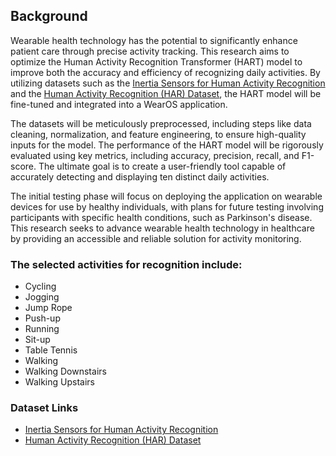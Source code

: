 ## Background

Wearable health technology has the potential to significantly enhance patient care through precise activity tracking. This research aims to optimize the Human Activity Recognition Transformer (HART) model to improve both the accuracy and efficiency of recognizing daily activities. By utilizing datasets such as the [Inertia Sensors for Human Activity Recognition](https://www.kaggle.com/datasets/owenagius/inertia-sensors-for-human-activity-recognition/data) and the [Human Activity Recognition (HAR) Dataset](https://www.kaggle.com/datasets/arashnic/har-1), the HART model will be fine-tuned and integrated into a WearOS application.

The datasets will be meticulously preprocessed, including steps like data cleaning, normalization, and feature engineering, to ensure high-quality inputs for the model. The performance of the HART model will be rigorously evaluated using key metrics, including accuracy, precision, recall, and F1-score. The ultimate goal is to create a user-friendly tool capable of accurately detecting and displaying ten distinct daily activities.

The initial testing phase will focus on deploying the application on wearable devices for use by healthy individuals, with plans for future testing involving participants with specific health conditions, such as Parkinson's disease. This research seeks to advance wearable health technology in healthcare by providing an accessible and reliable solution for activity monitoring.

### The selected activities for recognition include:
- Cycling
- Jogging
- Jump Rope
- Push-up
- Running
- Sit-up
- Table Tennis
- Walking
- Walking Downstairs
- Walking Upstairs

### Dataset Links
- [Inertia Sensors for Human Activity Recognition](https://www.kaggle.com/datasets/owenagius/inertia-sensors-for-human-activity-recognition/data)
- [Human Activity Recognition (HAR) Dataset](https://www.kaggle.com/datasets/arashnic/har-1)
